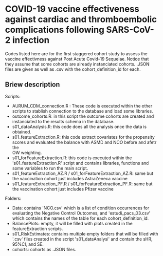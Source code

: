 # COVID-19 vaccine effectiveness against cardiac and thromboembolic complications following SARS-CoV-2 infection
Codes listed here are for the first staggered cohort study to assess the vaccine effectivness against Post Acute Covid-19 Sequelae. Notice that they assume that some cohorts are already instanciated cohorts. .JSON files are given as well as .csv with the cohort_definition_id for each.

## Briew description
Scripts:
  - AURUM_CDM_connection.R : These code is executed within the other scripts to stablish connection to the database and load some libraries.
  - outcome_cohorts.R: in this script the outcome cohorts are created and instanciated to the results schema in the database.
  - s01_dataAnalysis.R: this code does all the analysis once the data is obtained.
  - s01_featureExtraction.R: this code extract covariates for the propensity scores and evaluated the balance with ASMD and NCO before and afetr the        
                             OW weighting.
  - s01_forFeatureExtraction.R: this code is executed within the 's01_featureExtraction.R' script and contains libraries, functions and some 
                                variables to run the main script.
  - s01_featureExtraction_AZ.R / s01_forFeatureExtraction_AZ.R: same but the vaccination cohort just includes AstraZeneca vaccine  
  - s01_featureExtraction_PF.R / s01_forFeatureExtraction_PF.R: same but the vaccination cohort just includes Pfizer vaccine    
  
 Folders: 
  - Data: contains 'NCO.csv' which is a list of condition occurrences for evaluating the Negative Control Outcomes, and 'estudi_pacs_03.csv' which 
    contains the names of the table for each cohort_definition_id.
  - BalancePlots: empty, it will be filled with plots created in the featureExtraction scripts.
  - s01_RiskEstimates: contains multiple empty folders that will be filled with '.csv' files created in the script 's01_dataAnalysi' and contain the
                       sHR, 95%CI, and SE.
  - cohorts: cohorts as .JSON files.
 
